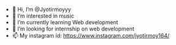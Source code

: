 - 👋 Hi, I’m @Jyotirmoyyy
- 👀 I’m interested in music
- 🌱 I’m currently learning Web development
- 💞️ I’m looking for internship on web development
- 📫 My instagram id: https://www.instagram.com/jyotirmoy164/

<!---
Jyotirmoyyy/Jyotirmoyyy is a ✨ special ✨ repository because its `README.md` (this file) appears on your GitHub profile.
You can click the Preview link to take a look at your changes.
--->
